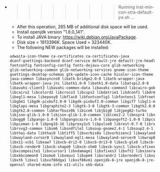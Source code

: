 * >>>>>>>>> Running inst-min-con-xtra-default-jre.sh ...
  * After this operation, 265 MB of additional disk space will be used.
  * Install openjdk version "1.8.0_141".
  * To install JAVA binary: https://wiki.debian.org/JavaPackage.
  * Disk size = 1913396K. Space Used = 323440K.
  * The following NEW packages will be installed:
  ```bash
  adwaita-icon-theme ca-certificates ca-certificates-java
  dconf-gsettings-backend dconf-service default-jre default-jre-headless
  fontconfig fontconfig-config fonts-dejavu-core glib-networking
  glib-networking-common glib-networking-services gnome-icon-theme
  gsettings-desktop-schemas gtk-update-icon-cache hicolor-icon-theme
  java-common libasyncns0 libatk-bridge2.0-0 libatk-wrapper-java
  libatk-wrapper-java-jni libatk1.0-0 libatk1.0-data libatspi2.0-0
  libavahi-client3 libavahi-common-data libavahi-common3 libcairo-gobject2
  libcairo2 libcolord2 libcroco3 libcups2 libdatrie1 libdconf1 libdrm2
  libegl1-mesa libepoxy0 libflac8 libfontconfig1 libfontenc1 libfreetype6
  libgbm1 libgdk-pixbuf2.0-0 libgdk-pixbuf2.0-common libgif7 libgl1-mesa-glx
  libglapi-mesa libgraphite2-3 libgtk-3-0 libgtk-3-common libgtk2.0-0
  libgtk2.0-common libharfbuzz0b libice6 libjbig0 libjpeg62-turbo
  libjson-glib-1.0-0 libjson-glib-1.0-common liblcms2-2 libnspr4 libnss3
  libogg0 libpango-1.0-0 libpangocairo-1.0-0 libpangoft2-1.0-0 libpcsclite1
  libpixman-1-0 libpng16-16 libproxy1v5 libpulse0 librest-0.7-0 librsvg2-2
  librsvg2-common libsm6 libsndfile1 libsoup-gnome2.4-1 libsoup2.4-1
  libthai-data libthai0 libtiff5 libvorbis0a libvorbisenc2 libwayland-client0
  libwayland-cursor0 libwayland-egl1-mesa libwayland-server0 libwrap0
  libx11-xcb1 libxaw7 libxcb-dri2-0 libxcb-dri3-0 libxcb-glx0 libxcb-present0
  libxcb-render0 libxcb-shape0 libxcb-shm0 libxcb-sync1 libxcb-xfixes0
  libxcomposite1 libxcursor1 libxdamage1 libxfixes3 libxft2 libxinerama1
  libxkbcommon0 libxmu6 libxmuu1 libxpm4 libxrandr2 libxrender1 libxshmfence1
  libxt6 libxv1 libxxf86dga1 libxxf86vm1 openjdk-8-jre openjdk-8-jre-headless
  openssl shared-mime-info x11-utils xkb-data
  ```

